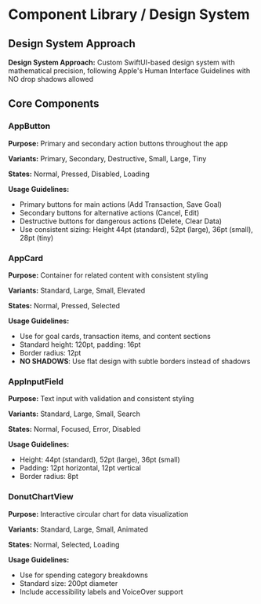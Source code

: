 # Component Library / Design System

## Design System Approach
**Design System Approach:** Custom SwiftUI-based design system with mathematical precision, following Apple's Human Interface Guidelines with NO drop shadows allowed

## Core Components

### AppButton
**Purpose:** Primary and secondary action buttons throughout the app

**Variants:** Primary, Secondary, Destructive, Small, Large, Tiny

**States:** Normal, Pressed, Disabled, Loading

**Usage Guidelines:**
- Primary buttons for main actions (Add Transaction, Save Goal)
- Secondary buttons for alternative actions (Cancel, Edit)
- Destructive buttons for dangerous actions (Delete, Clear Data)
- Use consistent sizing: Height 44pt (standard), 52pt (large), 36pt (small), 28pt (tiny)

### AppCard
**Purpose:** Container for related content with consistent styling

**Variants:** Standard, Large, Small, Elevated

**States:** Normal, Pressed, Selected

**Usage Guidelines:**
- Use for goal cards, transaction items, and content sections
- Standard height: 120pt, padding: 16pt
- Border radius: 12pt
- **NO SHADOWS**: Use flat design with subtle borders instead of shadows

### AppInputField
**Purpose:** Text input with validation and consistent styling

**Variants:** Standard, Large, Small, Search

**States:** Normal, Focused, Error, Disabled

**Usage Guidelines:**
- Height: 44pt (standard), 52pt (large), 36pt (small)
- Padding: 12pt horizontal, 12pt vertical
- Border radius: 8pt

### DonutChartView
**Purpose:** Interactive circular chart for data visualization

**Variants:** Standard, Large, Small, Animated

**States:** Normal, Selected, Loading

**Usage Guidelines:**
- Use for spending category breakdowns
- Standard size: 200pt diameter
- Include accessibility labels and VoiceOver support
